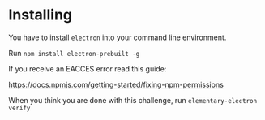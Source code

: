 # Installing

You have to install `electron` into your command line environment.

Run `npm install electron-prebuilt -g`

If you receive an EACCES error read this guide:

https://docs.npmjs.com/getting-started/fixing-npm-permissions

When you think you are done with this challenge, run `elementary-electron verify`